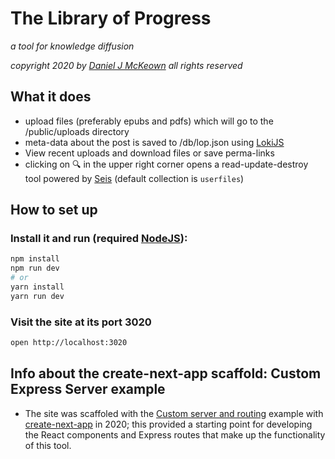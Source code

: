 # The Library of Progress

*a tool for knowledge diffusion*

*copyright 2020 by [Daniel J McKeown](https://danieljmckeown.com) all rights reserved*

## What it does

- upload files (preferably epubs and pdfs) which will go to the /public/uploads directory
- meta-data about the post is saved to /db/lop.json using [LokiJS](http://techfort.github.io/LokiJS/)
- View recent uploads and download files or save perma-links
- clicking on 🔍 in the upper right corner opens a read-update-destroy tool powered by [Seis](https://seis.pacificio.com) (default collection is `userfiles`)

## How to set up

### Install it and run (required [NodeJS](https://nodejs.org/en/)):

```bash
npm install
npm run dev
# or
yarn install
yarn run dev
```

### Visit the site at its port 3020

```bash
open http://localhost:3020
```

## Info about the create-next-app scaffold: Custom Express Server example

* The site was scaffoled with the [Custom server and routing](https://github.com/zeit/next.js#custom-server-and-routing) example with [create-next-app](https://nextjs.org/blog/create-next-app) in 2020; this provided a starting point for developing the React components and Express routes that make up the functionality of this tool.
